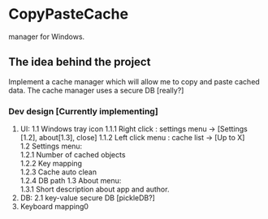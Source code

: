 # CopyPasteCache
manager for Windows.

## The idea behind the project
Implement a cache manager which will allow me to copy and paste cached data.
The cache manager uses a secure DB [really?]

### Dev design [Currently implementing]
1.	UI:
	1.1	Windows tray icon
		1.1.1	Right click : settings menu -> [Settings [1.2], about[1.3], close]
		1.1.2	Left click menu : cache list -> [Up to X]	
	1.2	Settings menu:		
		1.2.1	Number of cached objects		
		1.2.2	Key mapping		
		1.2.3	Cache auto clean		
		1.2.4	DB path	
	1.3	About menu:		
		1.3.1	Short description about app and author.
2.	DB:
	2.1	key-value secure DB [pickleDB?]
3.	Keyboard mapping0
